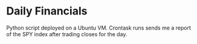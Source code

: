 # Daily Financials


Python script deployed on a Ubuntu VM. Crontask runs sends me a report of the SPY index after trading closes for the day.
